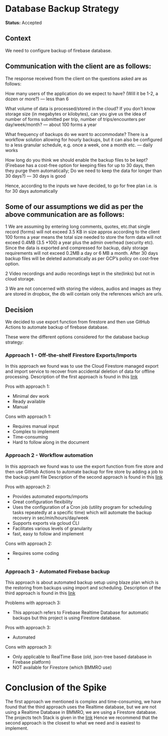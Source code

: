 # Database Backup Strategy

**Status:** Accepted

## Context

We need to configure backup of firebase database.

## Communication with the client are as follows:

The response received from the client on the questions asked are as follows:

How many users of the application do we expect to have?  (Will it be 1-2, a dozen or more?)
— less than 6


What volume of data is processed/stored in the cloud? If you don’t know storage size (in megabytes or kilobytes), can you give us the idea of number of forms submitted per trip, number of trips/encounters per day/week/month?
— about 100 forms a year


What frequency of backups do we want to accommodate?
There is a workflow solution allowing for hourly backups, but it can also be configured to a less granular schedule, e.g. once a week, one a month etc.
— daily works


How long do you think we should enable the backup files to be kept? (Firebase has a cost-free option for keeping files for up to 30 days, then they purge them automatically; Do we need to keep the data for longer than 30 days?)
— 30 days is good

Hence, according to the inputs we have decided, to go for free plan i.e. is for 30 days automatically

## Some of our assumptions we did as per the above communication are as follows:

1  We are assuming by entering long comments, quotes, etc.that single record (forms) will not exceed 3.5 KB in size approx according to the client 100 forms a year means the total size needed to store the form data will not exceed 0.4MB (3.5 *100) a year plus the admin overhead (security etc). Since the data is exported and compressed for backup, daily storage requirements will not exceed 0.2MB a day or 6 MB a month. After 30 days backup files will be deleted automatically as per GCP’s policy on cost-free option.

2  Video recordings and audio recordings kept in the site(links) but not in cloud storage.

3  We are not concerned with storing the videos, audios and images as they are stored in dropbox, the db will contain only the references which are urls.

## Decision

We decided to use export function from firestore and then use GitHub Actions to automate backup of firebase database.

These were the different options considered for the database backup strategy:

### Approach 1 - Off-the-shelf Firestore Exports/Imports

In this approach we found was to use the Cloud Firestore managed export and import service to recover from accidental deletion of data for offline processing.
Description of the first approach is found in this [link](https://firebase.google.com/docs/firestore/manage-data/export-import#:~:text=Go%20to%20the%20Cloud%20Firestore,the%20Google%20Cloud%20Platform%20Console.&text=Click%20Export)

Pros with approach 1:

- Minimal dev work
- Ready available
- Manual

Cons with approach 1:

- Requires manual input
- Complex to implement
- Time-consuming 
- Hard to follow along in the document

### Approach 2 - Workflow automation

In this approach we found was to use the export function from fire store and then use GitHub Actions to automate backup for fire store by adding a job to the backup.yaml file
Description of the second approach is found in this [link](https://fireship.io/snippets/firestore-automated-backups/)

Pros with approach 2:

- Provides automated exports/imports
- Great configuration flexibility
- Uses the configuration of a Cron job (utility program for scheduling tasks repeatedly at a specific time) which will automate the backup recovery in sec/min/hours/day/week
- Supports exports via gcloud CLI
- Facilitates various levels of granularity
- fast, easy to follow and implement

Cons with approach 2:

- Requires some coding
- 
### Approach 3 - Automated Firebase backup

This approach is about automated backup setup using blaze plan which is the restoring from backups using import and scheduling.
Description of the third approach is found in this [link](https://firebase.google.com/docs/database/backups)

Problems with approach 3:

- This approach refers to Firebase Realtime Database for automatic backups but this project is using Firestore database.

Pros with approach 3:

- Automated

Cons with approach 3:

- Only  applicable to RealTime Base (old, json-tree based database in Firebase platform)
- NOT available for Firestore (which BMMRO use)

# Conclusion of the Spike

The first approach we mentioned is complex and time-consuming, we have found that the third approach uses the Realtime 
database, but we are not using a Realtime Database in BMMRO, we are using a Firestore database.
The projects tech Stack is given in the [link](https://github.com/BMMRO-tech/BMMRO/blob/master/app/README.md)
Hence we recommend that the second approach is the closest to what we need and is easiest to implement.
